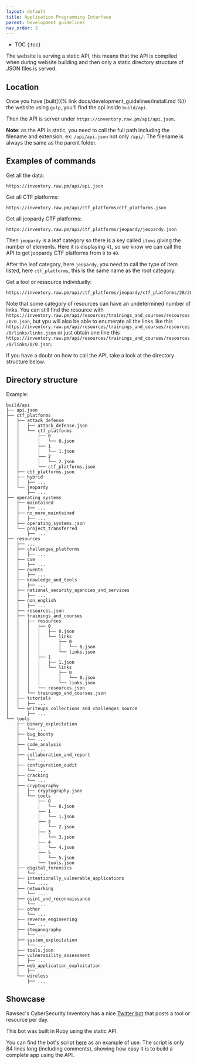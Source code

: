 ```yaml
---
layout: default
title: Application Programming Interface
parent: Development guidelines
nav_order: 3
---
```

- TOC
{:toc}

The website is serving a static API, this means that the API is compiled when during website building and then only a static directory structure of JSON files is served.

## Location

Once you have [built]({% link docs/development_guidelines/install.md %}) the website using `gulp`, you'll find the api inside `build/api`.

Then the API is server under `https://inventory.raw.pm/api/api.json`.

**Note**: as the API is static, you need to call the full path including the filename and extension, ex: `/api/api.json` not only `/api/`. The filename is always the same as the parent folder.

## Examples of commands

Get all the data:

```plaintext
https://inventory.raw.pm/api/api.json
```

Get all CTF platforms:

```plaintext
https://inventory.raw.pm/api/ctf_platforms/ctf_platforms.json
```

Get all jeopardy CTF platforms:

```plaintext
https://inventory.raw.pm/api/ctf_platforms/jeopardy/jeopardy.json
```

Then `jeopardy` is a leaf category so there is a key called `items` giving the number of elements.
Here it is displaying `41`, so we know we can call the API to get jeopardy CTF platforms from `0` to `40`.

After the leaf category, here `jeopardy`, you need to call the type of item listed, here `ctf_platforms`, this is the same name as the root category.

Get a tool or ressource individually:

```plaintext
https://inventory.raw.pm/api/ctf_platforms/jeopardy/ctf_platforms/28/28.json
```

Note that some category of resources can have an undetermined number of links. You can still find the resource with `https://inventory.raw.pm/api/resources/trainings_and_courses/resources/0/0.json`, but ypu will also be able to enumerate all the links like this `https://inventory.raw.pm/api/resources/trainings_and_courses/resources/0/links/links.json` or just obtain one line this `https://inventory.raw.pm/api/resources/trainings_and_courses/resources/0/links/0/0.json`.

If you have a doubt on how to call the API, take a look at the directory structure below.

## Directory structure

Example:

```plaintext
build/api
├── api.json
├── ctf_platforms
│   ├── attack_defense
│   │   ├── attack_defense.json
│   │   └── ctf_platforms
│   │       ├── 0
│   │       │   └── 0.json
│   │       ├── 1
│   │       │   └── 1.json
│   │       ├── 2
│   │       │   └── 2.json
│   │       └── ctf_platforms.json
│   ├── ctf_platforms.json
│   ├── hybrid
│   │   ├── ...
│   └── jeopardy
│       ├── ...
├── operating_systems
│   ├── maintained
│   │   ├── ...
│   ├── no_more_maintained
│   │   ├── ...
│   ├── operating_systems.json
│   └── project_transferred
│       ├── ...
├── resources
│   ├── ...
│   ├── challenges_platforms
│   │   ├── ...
│   ├── cve
│   │   ├── ...
│   ├── events
│   │   ├── ...
│   ├── knowledge_and_tools
│   │   ├── ...
│   ├── national_security_agencies_and_services
│   │   ├── ...
│   ├── non_english
│   │   ├── ...
│   ├── resources.json
│   ├── trainings_and_courses
│   │   ├── resources
│   │   │   ├── 0
│   │   │   │   ├── 0.json
│   │   │   │   └── links
│   │   │   │       ├── 0
│   │   │   │       │   └── 0.json
│   │   │   │       └── links.json
│   │   │   ├── 1
│   │   │   │   ├── 1.json
│   │   │   │   └── links
│   │   │   │       ├── 0
│   │   │   │       │   └── 0.json
│   │   │   │       └── links.json
│   │   │   └── resources.json
│   │   └── trainings_and_courses.json
│   ├── tutorials
│   │   ├── ...
│   └── writeups_collections_and_challenges_source
│       ├── ...
└── tools
    ├── binary_exploitation
    │   └── ...
    ├── bug_bounty
    │   └── ...
    ├── code_analysis
    │   └── ...
    ├── collaboration_and_report
    │   └── ...
    ├── configuration_audit
    │   └── ...
    ├── cracking
    │   └── ...
    ├── cryptography
    │   ├── cryptography.json
    │   └── tools
    │       ├── 0
    │       │   └── 0.json
    │       ├── 1
    │       │   └── 1.json
    │       ├── 2
    │       │   └── 2.json
    │       ├── 3
    │       │   └── 3.json
    │       ├── 4
    │       │   └── 4.json
    │       ├── 5
    │       │   └── 5.json
    │       └── tools.json
    ├── digital_forensics
    │   └── ...
    ├── intentionally_vulnerable_applications
    │   └── ....
    ├── networking
    │   └── ...
    ├── osint_and_reconnaissance
    │   └── ...
    ├── other
    │   └── ...
    ├── reverse_engineering
    │   └── ...
    ├── steganography
    │   └── ...
    ├── system_exploitation
    │   └── ...
    ├── tools.json
    ├── vulnerability_assessment
    │   ├── ...
    ├── web_application_exploitation
    │   ├── ...
    └── wireless
        ├── ...
```

## Showcase

Rawsec's CyberSecurity Inventory has a nice [Twitter bot](https://inventory.raw.pm/features.html#twitter-bot) that posts a tool or resource per day.

This bot was built in Ruby using the static API.

You can find the bot's script [here](https://gitlab.com/rawsec/rawsec-inventory-twitter-bot/blob/master/twitterBot.rb) as an example of use.
The script is only 84 lines long (including comments), showing how easy it is to build a complete app using the API.
